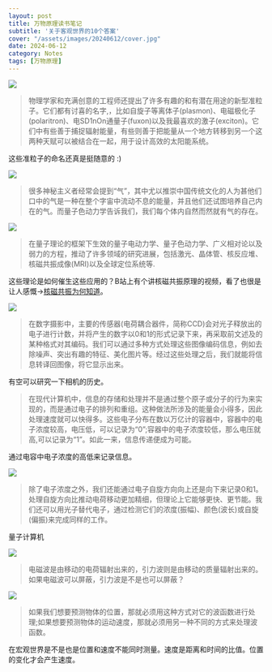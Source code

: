```yaml
---
layout: post
title: 万物原理读书笔记
subtitle: '关于客观世界的10个答案'
cover: "/assets/images/20240612/cover.jpg"
date: 2024-06-12
category: Notes
tags: [万物原理]
---
```

![](/assets/images/20240612/p1.jpg)

> 物理学家和充满创意的工程师还提出了许多有趣的和有潜在用途的新型准粒子。它们都有讨喜的名字,，比如自旋子等离体子(plasmon)、电磁极化子(polaritron)、电SD1nOn通量子(fuxon)以及我最喜欢的激子(exciton)。它们中有些善于捕捉辐射能量，有些则善于把能量从一个地方转移到另一个这两种天赋可以被结合在一起，用于设计高效的太阳能系统。

这些准粒子的命名还真是挺随意的 :)

![](/assets/images/20240612/p2.jpg)

> 很多神秘主义者经常会提到“气”，其中尤以推崇中国传统文化的人为甚他们口中的气是一种在整个字宙中流动不息的能量，并且他们还试图培养自己内在的气。而量子色动力学告诉我们，我们每个体内自然而然就有气的存在。



![](/assets/images/20240612/p3.jpg)
>在量子理论的框架下生效的量子电动力学、量子色动力学、广义相对论以及弱力的方程，推动了许多领域的研究进展，包括激光、晶体管、核反应堆、核磁共振成像(MRI)以及全球定位系统等.

这些理论是如何催生这些应用的？B站上有个讲核磁共振原理的视频，看了也很是让人感慨->[核磁共振为何知道](https://www.bilibili.com/video/BV1di4y1y7au/)。

![](/assets/images/20240612/p5.jpg)
> 在数字摄影中，主要的传感器(电荷耦合器件，简称CCD)会对光子释放出的电子进行计数，并将产生的数字以0和1的形式记录下来，再采取前文述及的某种格式对其编码。我们可以通过多种方式处理这些图像编码信息，例如去除噪声、突出有趣的特征、美化图片等。经过这些处理之后，我们就能将信息转译回图像，将它显示出来。

有空可以研究一下相机的历史。
> 在现代计算机中，信息的存储和处理并不是通过整个原子或分子的行为来实现的，而是通过电子的排列和重组。这种做法所涉及的能量会小得多，因此处理速度就可以快得多。这些电子分布在数以万亿计的容器中，容器中的电子浓度较高，电压低，可以记录为“0”;容器中的电子浓度较低，那么电压就高,可以记录为“1”。如此一来，信息传递便成为可能。

通过电容中电子浓度的高低来记录信息。

![](/assets/images/20240612/p6.jpg)

> 除了电子浓度之外，我们还能通过电子自旋方向向上还是向下来记录0和1。处理自旋方向比推动电荷移动更加精细，但理论上它能够更快、更节能。我们还可以用光子替代电子，通过检测它们的浓度(振幅)、颜色(波长)或自旋(偏振)来完成同样的工作。

量子计算机

![](/assets/images/20240612/p7.jpg)
> 电磁波是由移动的电荷辐射出来的，引力波则是由移动的质量辐射出来的。
如果电磁波可以屏蔽，引力波是不是也可以屏蔽？

![](/assets/images/20240612/p8.jpg)

> 如果我们想要预测物体的位置，那就必须用这种方式对它的波函数进行处理;如果想要预测物体的运动速度，那就必须用另一种不同的方式来处理波函数。

在宏观世界是不是也是位置和速度不能同时测量。速度是距离和时间的比值。位置的变化才会产生速度。
